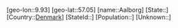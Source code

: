 ﻿---
location: [57.05,9.93]
type: City
tags:
- geo/City


SpocWebEntityId: 28634
isDeleted: false
confidential: public

---
[geo-lon::9.93]
[geo-lat::57.05]
[name::Aalborg]
[State::]
[Country::[Denmark](geo/Continent/Europe/Denmark.md)]
[StateId::]
[Population::]
[Unknown::]

